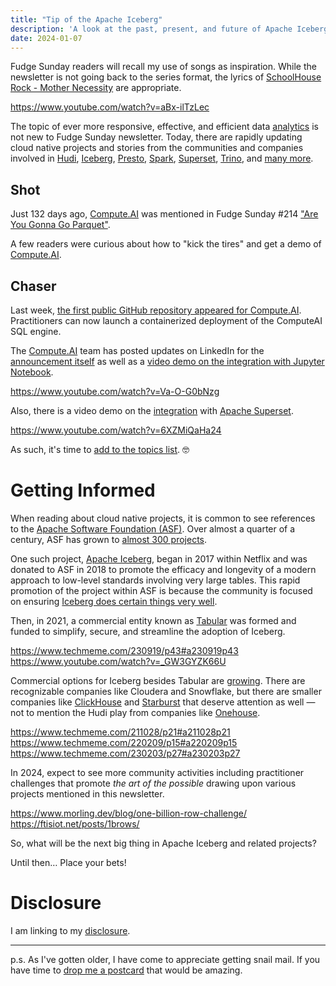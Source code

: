```yaml
---
title: "Tip of the Apache Iceberg"
description: 'A look at the past, present, and future of Apache Iceberg and related projects'
date: 2024-01-07 
---
```


Fudge Sunday readers will recall my use of songs as inspiration. While the newsletter is not going back to the series format, the lyrics of [SchoolHouse Rock - Mother Necessity](https://www.youtube.com/watch?v=aBx-ilTzLec) are appropriate.

https://www.youtube.com/watch?v=aBx-ilTzLec

The topic of ever more responsive, effective, and efficient data [analytics](/topics/analytics) is not new to Fudge Sunday newsletter. Today, there are rapidly updating cloud native projects and stories from the communities and companies involved in [Hudi](https://hudi.apache.org), [Iceberg](https://iceberg.apache.org), [Presto](https://prestodb.io), [Spark](https://spark.apache.org), [Superset](https://superset.apache.org), [Trino](https://trino.io), and [many more](https://cncf.landscape2.io/?group=projects-and-products).

## Shot

Just 132 days ago, [Compute.AI](https://compute.ai) was mentioned in Fudge Sunday #214 ["Are You Gonna Go Parquet"](https://fudge.org/archive/are-you-gonna-go-parquet/).

A few readers were curious about how to "kick the tires" and get a demo of [Compute.AI](https://compute.ai).

## Chaser

Last week, [the first public GitHub repository appeared for Compute.AI](https://github.com/ComputeAI/computeAI-integrations). Practitioners can now launch a containerized deployment of the ComputeAI SQL engine.

The [Compute.AI](https://compute.ai) team has posted updates on LinkedIn for the [announcement itself](https://www.linkedin.com/feed/update/urn:li:activity:7148386664908828672/) as well as a [video demo on the integration with Jupyter Notebook](https://www.linkedin.com/posts/computeai_computeai-integration-with-jupyter-notebook-activity-7148747924464619520-NNfy). 

https://www.youtube.com/watch?v=Va-O-G0bNzg

Also, there is a video demo on the [integration](https://github.com/ComputeAI/computeAI-integrations/blob/main/superset/README.md) with [Apache Superset](https://superset.apache.org).

https://www.youtube.com/watch?v=6XZMiQaHa24

As such, it's time to [add to the topics list](/topics/computeai). 🤓

# Getting Informed

When reading about cloud native projects, it is common to see references to the [Apache Software Foundation (ASF)](https://www.apache.org/foundation/how-it-works/). Over almost a quarter of a century, ASF has grown to [almost 300 projects](https://projects.apache.org).

One such project, [Apache Iceberg](https://iceberg.apache.org), began in 2017 within Netflix and was donated to ASF in 2018 to promote the efficacy and longevity of a modern approach to low-level standards involving very large tables. This rapid promotion of the project within ASF is because the community is focused on ensuring [Iceberg does certain things very well](https://iceberg.apache.org/docs/latest/).

Then, in 2021, a commercial entity known as [Tabular](https://tabular.io) was formed and funded to simplify, secure, and streamline the adoption of Iceberg.

https://www.techmeme.com/230919/p43#a230919p43
https://www.youtube.com/watch?v=_GW3GYZK66U

Commercial options for Iceberg besides Tabular are [growing](https://iceberg.apache.org/vendors/). There are recognizable companies like Cloudera and Snowflake, but there are smaller companies like [ClickHouse](https://clickhouse.com) and [Starburst](https://www.starburst.io) that deserve attention as well — not to mention the Hudi play from companies like [Onehouse](https://www.onehouse.ai).

https://www.techmeme.com/211028/p21#a211028p21
https://www.techmeme.com/220209/p15#a220209p15
https://www.techmeme.com/230203/p27#a230203p27

In 2024, expect to see more community activities including practitioner challenges that promote *the art of the possible* drawing upon various projects mentioned in this newsletter.

https://www.morling.dev/blog/one-billion-row-challenge/
https://ftisiot.net/posts/1brows/

So, what will be the next big thing in Apache Iceberg and related projects?

Until then… Place your bets!

# Disclosure

I am linking to my [disclosure](https://jaycuthrell.com/disclosure/).

***

p.s. As I've gotten older, I have come to appreciate getting snail mail. If you have time to [drop me a postcard](https://jaycuthrell.com/contact) that would be amazing.
